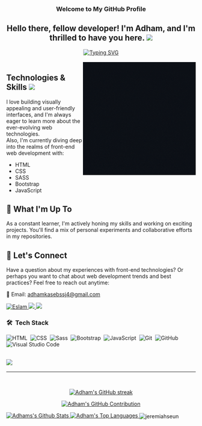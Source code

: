 <h3 align="center">
  Welcome to My GitHub Profile
</h3>

<div class="welcome_message">
  <h2 align="center">Hello there, fellow developer! I'm Adham, and I'm thrilled to have you here. <img src="https://media.giphy.com/media/hvRJCLFzcasrR4ia7z/giphy.gif" width="28"></h2> 
</div>

<!-- typing-svg Component -->
<div align="center">
<a href="https://git.io/typing-svg"><img src="https://readme-typing-svg.demolab.com?font=Bai+Jamjuree&weight=600&duration=3000&pause=1500&color=ED9410&center=true&random=false&width=630&lines=Adham%2C+Front-End+Developer;Committed+to+Staying+on+the+Cutting+Edge+of+Web+Technologies.;Transforming+ideas+into+immersive+online+experiences+is+my+forte.;fellow+developer+I'm+thrilled+to+have+you+here.+" alt="Typing SVG" /></a>
</div> 

<br/>

<!-- an img on the right of skills section-->
<img align="right" width="300" src="https://github.com/Adham-Kaseb/Adham-Kaseb/blob/main/Super%20Duber%20Video%20About%20Me.gif"/>


## Technologies & Skills <img src = "https://media2.giphy.com/media/QssGEmpkyEOhBCb7e1/giphy.gif?cid=ecf05e47a0n3gi1bfqntqmob8g9aid1oyj2wr3ds3mg700bl&rid=giphy.gif" width = 32px>

I love building visually appealing and user-friendly interfaces, and I'm always eager to learn more about the ever-evolving web technologies. <br>
Also, I'm currently diving deep into the realms of front-end web development with:

- HTML
- CSS
- SASS
- Bootstrap
- JavaScript

## 🚀 What I'm Up To

As a constant learner, I'm actively honing my skills and working on exciting projects. You'll find a mix of personal experiments and collaborative efforts in my repositories.

## 💬 Let's Connect

Have a question about my experiences with front-end technologies? Or perhaps you want to chat about web development trends and best practices? Feel free to reach out anytime:

📧 Email: adhamkasebssj4@gmail.com

<!-- Facebook -->
<a href="https://www.facebook.com/adham.kaseb.54/" target="_blank">
  <img src="https://img.shields.io/badge/Facebook-0077B5?&style=for-the-badge&logo=facebook&logoColor=white" alt="Eslam"  />
</a>

<!-- Telegram -->
<a href="https://t.me/AdhamTelegramXLR8" target="_blank">
  <img src="https://img.shields.io/badge/-Telegram-0077B5?style=for-the-badge&logo=Telegram&logoColor=white"/>
</a> 

<!-- Discord -->
<a href="https://discord.com/users/875143252636995604" target="_blank">
  <img src="https://img.shields.io/discord/1021234776075681903?style=for-the-badge&logo=discord&logoColor=white"/>
</a> 



### 🛠 &nbsp;Tech Stack
![HTML](https://img.shields.io/badge/-HTML-05122A?style=flat&logo=HTML5)&nbsp;
![CSS](https://img.shields.io/badge/-CSS-05122A?style=flat&logo=CSS3&logoColor=1572B6)&nbsp;
![Sass](https://img.shields.io/badge/-Sass-05122A?style=flat&logo=sass)&nbsp;
![Bootstrap](https://img.shields.io/badge/-Bootstrap-05122A?style=flat&logo=bootstrap&logoColor=563D7C)&nbsp;
![JavaScript](https://img.shields.io/badge/-JavaScript-05122A?style=flat&logo=javascript)&nbsp;
![Git](https://img.shields.io/badge/-Git-05122A?style=flat&logo=git)&nbsp;
![GitHub](https://img.shields.io/badge/-GitHub-05122A?style=flat&logo=github)&nbsp;
![Visual Studio Code](https://img.shields.io/badge/-Visual%20Studio%20Code-05122A?style=flat&logo=visual-studio-code&logoColor=007ACC)&nbsp;

<br>
<a href="https://komarev.com/ghpvc/?username=Adham-Kaseb&style=for-the-badge">
<img src="https://komarev.com/ghpvc/?username=Adham-Kaseb&style=for-the-badge">
</a>

<br/>
<hr/>
<br/>


<div align="center">
<p>
<a href="https://github.com/Adham-Kaseb">
<img src="https://github-readme-streak-stats.herokuapp.com/?user=Adham-Kaseb&theme=radical&border=7F3FBF&background=0D1117" alt="Adham's GitHub streak"/>
</a>
</p>

<p>
<a href="https://github.com/Adham-Kaseb">
<img src="https://github-profile-summary-cards.vercel.app/api/cards/profile-details?username=Adham-Kaseb&theme=radical" alt="Adham's GitHub Contribution"/>
</a>
</p>
</div>

<a> 
<a 
href="https://github.com/Adham-Kaseb"> <img 
alt="Adhams's Github Stats" 
src="https://denvercoder1-github-readme-stats.vercel.app/api?username=Adham-Kaseb&show_icons=true&count_private=true&theme=react&border_color=7F3FBF&bg_color=0D1117&title_color=F85D7F&icon_color=F8D866" 
height="192px" 
width="49.5%"/>
</a>
<a href="https://github.com/Eslam405">
<img alt="Adham's Top Languages" src="https://denvercoder1-github-readme-stats.vercel.app/api/top-langs/?username=Adham-Kaseb&langs_count=8&layout=compact&theme=react&border_color=7F3FBF&bg_color=0D1117&title_color=F85D7F&icon_color=F8D866" height="192px" width="49.5%"/> 
</a>
<span>
<!-- Trofies Section  -->
<img align="center" src="https://github-profile-trophy.vercel.app/?username=Adham-Kaseb&theme=onedark&column=3&margin-w=15&margin-h=15" alt="jeremiahseun"/>
</span>
<br/>
</a>
